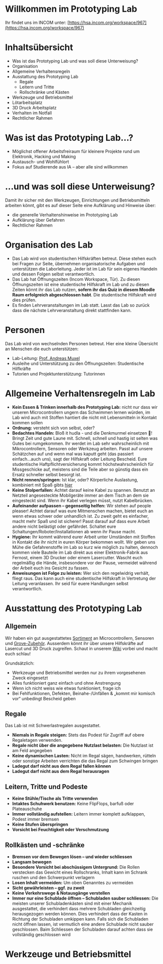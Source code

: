 # Willkommen im Prototyping Lab
Ihr findet uns im INCOM unter: [https://hsa.incom.org/workspace/967](https://hsa.incom.org/workspace/967)

# Inhaltsübersicht
* Was ist das Prototyping Lab und was soll diese Unterweisung?
* Organisation
* Allgemeine Verhaltensregeln
* Ausstattung des Prototyping Lab
    * Regale
    * Leitern und Tritte
    * Rollschränke und Kästen
* Werkzeuge und Betriebsmittel
* Lötarbeitsplatz
* 3D Druck Arbeitsplatz
* Verhalten im Notfall
* Rechtlicher Rahmen

# Was ist das Prototyping Lab...?
* Möglichst offener Arbeitsfreiraum für kleinere Projekte rund um Elektronik, Hacking und Making
* Austausch- und Wohlfühlort
* Fokus auf Studierende aus IA – aber alle sind willkommen

# ...und was soll diese Unterweisung?
Damit ihr sicher mit den Werkzeugen, Einrichtungen und Betriebsmitteln arbeiten könnt, gibt es auf dieser Seite eine Aufklärung und Hinweise über:
* die generelle Verhaltenshinweise im Prototyping Lab
* Aufklärung über Gefahren
* Rechtlicher Rahmen

# Organisation des Lab
* Das Lab wird von studentischen Hilfskräften betreut. Diese stehen euch bei Fragen zur Seite, übernehmen organisatorische Aufgaben und unterstützen die Laborleitung. Jeder ist im Lab für sein eigenes Handeln und dessen Folgen selbst verantwortlich.
* Das Lab hat Öffnungszeiten (Incom Workspace, Tür). Zu diesen Öffnungszeiten ist eine studentische Hilfskraft im Lab und zu diesen Zeiten könnt ihr das Lab nutzen, **sofern ihr das Quiz in diesem Moodle Raum erfolgreich abgeschlossen habt**. Die studentische Hilfskraft wird dies prüfen.
* Es finden Lehrveranstaltungen im Lab statt. Lasst das Lab so zurück dass die nächste Lehrveranstaltung direkt stattfinden kann.

# Personen
Das Lab wird von wechselnden Personen betreut. Hier eine kleine Übersicht an Menschen die euch unterstützen:
* Lab-Leitung: [Prof. Andreas Muxel](andreas.muxel@tha.de)
* Ausleihe und Unterstützung zu den Öffnungszeiten: Studentische Hilfkräfte
* Tutorien und Projektunterstützung: Tutorinnen

# Allgemeine Verhaltensregeln im Lab
* **Kein Essen & Trinken innerhalb des Prototyping Lab:** nicht nur dass wir unseren Microcontrollern ungern das Schwimmen lernen würden, im Lab wird auch mit Stoffen hantiert die nicht mit Lebensmitteln in Kontakt kommen sollen
* **Ordnung:** versteht sich von selbst, oder?
* **Bedachtes Handeln:** Bloß it hudla - und die Denkmurmel einsetzen :brain:! Bringt Zeit und gute Laune mit. Schnell, schnell und hastig ist selten was Gutes bei rumgekommen. Ihr werdet im Lab sehr wahrscheinlich mit Mikrocontrollern, Sensoren oder Werkzeug arbeiten. Passt auf unsere Schätzchen auf und wenn mal was kaputt geht (das passiert einfach...auch uns), sagt der Hilfskraft oder Leitung Bescheid. Eure studentische Haftpflichtversicherung kommt höchstwahrscheinlich für Missgeschicke auf, meistens sind die Teile aber so günstig dass ein Ersatz schneller selbst besorgt ist.
* **Nicht rennen/springen:** Ist klar, oder? Körperliche Auslastung, kombiniert mit Spaß gibts [hier](https://hsa.sport.uni-augsburg.de/index.php/de/kursangebot)
* **Keine Stolperfallen:** Achtet darauf keine Kabel zu spannen. Benutzt an Netzteil angesesteckte Mobilgeräte immer an dem Tisch an dem sie eingesteckt sind. Wenn ihr Kabel verlegen müsst, nutzt Kabelbrücken.
* **Aufeinander aufpassen – gegenseitig helfen:** Wir stehen auf people pleaser! Achtet darauf was eure Mitmenschen machen, bietet euch an wenn etwas schwer oder unhandlich ist. Zu zweit geht es einfacher, macht mehr Spaß und ist sicherer! Passt darauf auf dass eure Arbeit andere nicht belästigt oder gefährdet. Schaltet eure Schaltungen/Roboter/Installationen ab wenn ihr Pause macht.
* **Hygiene:** Ihr kommt während eurer Arbeit unter Umständen mit Stoffen in Kontakt die ihr nicht in euren Körper bekommen wollt. Wir geben uns Mühe die Gefahrenstoffe im Lab so kurz wie möglich zu halten, dennoch kommen viele Bauteile im Lab direkt aus einer Elektronik-Fabrik aus Fernost, einem 3D Drucker oder einem Lasercutter. Wascht euch regelmäßig die Hände, insbesondere vor der Pause, vermeidet während der Arbeit euch ins Gesicht zu fassen.
* **Anweisungen ist Folge zu leisten:** Wer sich den regelwidrig verhält, fliegt raus. Das kann auch eine studentische Hilfskraft in Vertretung der Leitung veranlassen. Ihr seid für euere Handlungen selbst verantwortlich.

# Ausstattung des Prototyping Lab
## Allgemein
Wir haben ein gut ausgestattetes [Sortiment](https://github.com/HybridThingsLab/protobase/wiki/Microcontrollers,-Sensors-and-Actuators) an Microcontrollern, Sensoren und [Grove-Zubehör](https://github.com/HybridThingsLab/protobase/wiki/Seeed-Grove-System). Ausserdem könnt ihr über unsere Hilfskräfte auf Lasercut und 3D Druck zugreifen. Schaut in unserem [Wiki](https://github.com/HybridThingsLab/protobase/wiki) vorbei und macht euch schlau!

Grundsätzlich:
* Werkzeuge und Betriebsmittel werden nur zu ihrem vorgesehenen Zweck eingesetzt
* Alles funktioniert ganz einfach und ohne Anstrengung
* Wenn ich nicht weiss wie etwas funktioniert, frage ich
* Bei Fehlfunktionen, Defekten, Beinahe-/Unfällen & „kommt mir komisch vor“ unbedingt Bescheid geben

## Regale
Das Lab ist mit Schwerlastregalen ausgestattet.
* **Niemals in Regale steigen:** Stets das Podest für Zugriff auf obere Regaletagen verwenden.
* **Regale nicht über die angegebene Nutzlast belasten:** Die Nutzlast ist am Feld angegeben
* **Keine dynamischen Lasten:** Nicht im Regal sägen, handwerken, rütteln oder sonstige Arbeiten verrichten die das Regal zum Schwingen bringen  
* **Ladegut darf nicht aus dem Regal fallen können**
* **Ladegut darf nicht aus dem Regal herausragen**

## Leitern, Tritte und Podeste
* **Keine Stühle/Tische als Tritte verwenden**
* **Intaktes Schuhwerk benutzen:** Keine FlipFlops, barfuß oder Plateauschuhe
* **Immer vollständig aufstellen:** Leitern immer komplett aufklappen, Podest immer bremsen
* **Keine Stufen überspringen**
* **Vorsicht bei Feuchtigkeit oder Verschmutzung**

## Rollkästen und -schränke
* **Bremsen vor dem Bewegen lösen – und wieder schliessen**
* **Langsam bewegen**
* **Besondere Vorsicht bei abschüssigem Untergrund:** Die Rollen verstecken das Gewicht eines Rollschranks, Inhalt kann im Schrank ruschen und den Schwerpunkt verlagern
* **Losen Inhalt vermeiden:** Um oben Genanntes zu vermeiden
* **Sicht gewährleisten – ggf. zu zweit**
* **Keine Verkehrswege & Notausgänge verstellen**
* **Immer nur eine Schublade öffnen – Schubladen sauber schliessen:** Die meisten unserer Schubladenkästen sind mit einer Mechanik ausgestattet, die verhindert dass mehrere Schubladen gleichzeitig herausgezogen werden können. Dies verhindert dass der Kasten in Richtung der Schubladen umkippen kann. Falls sich die Schubladen nicht öffnen lassen, ist vermutlich eine andere Schublade nicht sauber geschlossen. Baim Schliessen der Schubladen darauf achten dass sie vollständig geschlossen wird

# Werkzeuge und Betriebsmittel